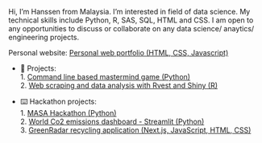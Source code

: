 Hi, I’m Hanssen from Malaysia. I’m interested in field of data science. My technical skills include Python, R, SAS, SQL, HTML and CSS. I am open to any opportunities to discuss or collaborate on any data science/ anaytics/ engineering projects. 
<br> 

Personal website: [Personal web portfolio (HTML, CSS, Javascript)](https://github.com/CH2001/chunhanssen.github.io) <br>

- 🌱 Projects: <br>
      1. [Command line based mastermind game (Python)](https://github.com/CH2001/1-Python-command-line-based-mastermind-game) <br>
      2. [Web scraping and data analysis with Rvest and Shiny (R)](https://github.com/CH2001/P2-Web-scraping-and-analysis--Rvest-and-Shiny-)
   
- :keyboard: Hackathon projects: <br>
      1. [MASA Hackathon (Python)](https://github.com/CH2001/MASA-hackathon) <br> 
      2. [World Co2 emissions dashboard - Streamlit (Python)](https://github.com/CH2001/World-Co2-emissions) <br>
      3. [GreenRadar recycling application (Next.js, JavaScript, HTML, CSS)](https://github.com/Kahar90/gonrecycle)

